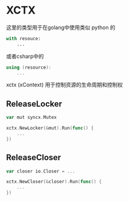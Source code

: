 # XCTX

这里的类型用于在golang中使用类似 python 的
```python
with resouce:
    ...
```
或者csharp中的
```csharp
using (resource):
    ...
```

xctx (xContext) 用于控制资源的生命周期和控制权

## ReleaseLocker

```go
var mut syncx.Mutex

xctx.NewLocker(&mut).Run(func() {
    ...
})
```

## ReleaseCloser

```go
var closer io.Closer = ...

xctx.NewCloser(&closer).Run(func() {
    ...
})
```